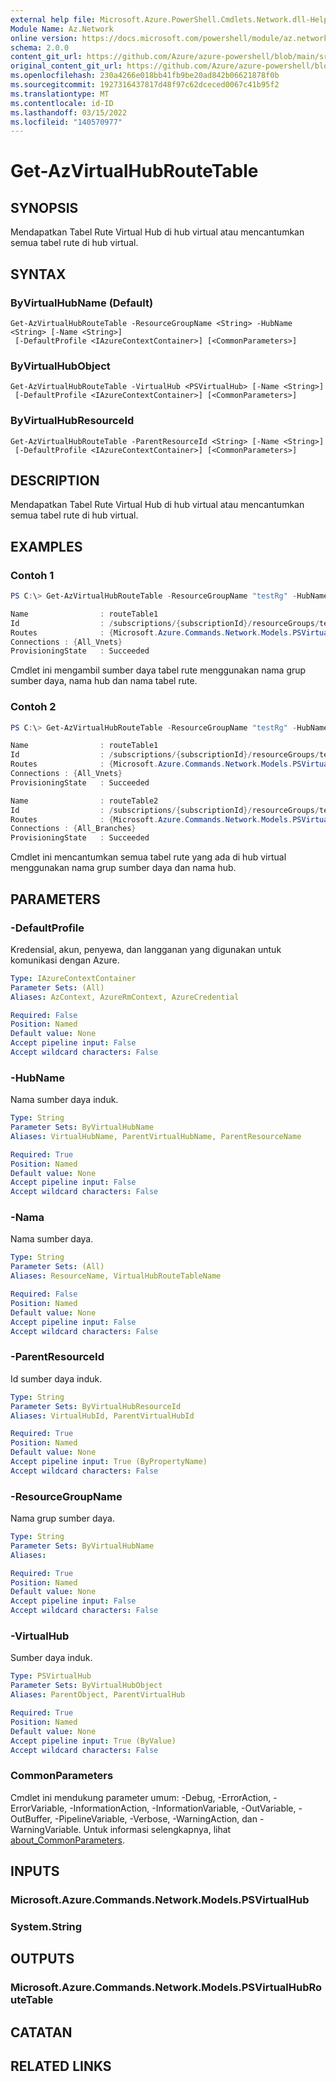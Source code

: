```yaml
---
external help file: Microsoft.Azure.PowerShell.Cmdlets.Network.dll-Help.xml
Module Name: Az.Network
online version: https://docs.microsoft.com/powershell/module/az.network/get-azvirtualhubroutetable
schema: 2.0.0
content_git_url: https://github.com/Azure/azure-powershell/blob/main/src/Network/Network/help/Get-AzVirtualHubRouteTable.md
original_content_git_url: https://github.com/Azure/azure-powershell/blob/main/src/Network/Network/help/Get-AzVirtualHubRouteTable.md
ms.openlocfilehash: 230a4266e018bb41fb9be20ad842b06621878f0b
ms.sourcegitcommit: 1927316437817d48f97c62dceced0067c41b95f2
ms.translationtype: MT
ms.contentlocale: id-ID
ms.lasthandoff: 03/15/2022
ms.locfileid: "140570977"
---
```

# Get-AzVirtualHubRouteTable

## SYNOPSIS
Mendapatkan Tabel Rute Virtual Hub di hub virtual atau mencantumkan semua tabel rute di hub virtual.

## SYNTAX

### ByVirtualHubName (Default)
```
Get-AzVirtualHubRouteTable -ResourceGroupName <String> -HubName <String> [-Name <String>]
 [-DefaultProfile <IAzureContextContainer>] [<CommonParameters>]
```

### ByVirtualHubObject
```
Get-AzVirtualHubRouteTable -VirtualHub <PSVirtualHub> [-Name <String>]
 [-DefaultProfile <IAzureContextContainer>] [<CommonParameters>]
```

### ByVirtualHubResourceId
```
Get-AzVirtualHubRouteTable -ParentResourceId <String> [-Name <String>]
 [-DefaultProfile <IAzureContextContainer>] [<CommonParameters>]
```

## DESCRIPTION
Mendapatkan Tabel Rute Virtual Hub di hub virtual atau mencantumkan semua tabel rute di hub virtual.

## EXAMPLES

### Contoh 1
```powershell
PS C:\> Get-AzVirtualHubRouteTable -ResourceGroupName "testRg" -HubName "westushub" -Name "routeTable1"

Name                : routeTable1
Id                  : /subscriptions/{subscriptionId}/resourceGroups/testRg/providers/Microsoft.Network/virtualHubs/westushub/routeTables/routeTable1
Routes              : {Microsoft.Azure.Commands.Network.Models.PSVirtualHubRoute}
Connections : {All_Vnets}
ProvisioningState   : Succeeded
```

Cmdlet ini mengambil sumber daya tabel rute menggunakan nama grup sumber daya, nama hub dan nama tabel rute.

### Contoh 2
```powershell
PS C:\> Get-AzVirtualHubRouteTable -ResourceGroupName "testRg" -HubName "westushub"

Name                : routeTable1
Id                  : /subscriptions/{subscriptionId}/resourceGroups/testRg/providers/Microsoft.Network/virtualHubs/westushub/routeTables/routeTable1
Routes              : {Microsoft.Azure.Commands.Network.Models.PSVirtualHubRoute}
Connections : {All_Vnets}
ProvisioningState   : Succeeded

Name                : routeTable2
Id                  : /subscriptions/{subscriptionId}/resourceGroups/testRg/providers/Microsoft.Network/virtualHubs/westushub/routeTables/routeTable2
Routes              : {Microsoft.Azure.Commands.Network.Models.PSVirtualHubRoute}
Connections : {All_Branches}
ProvisioningState   : Succeeded
```

Cmdlet ini mencantumkan semua tabel rute yang ada di hub virtual menggunakan nama grup sumber daya dan nama hub.

## PARAMETERS

### -DefaultProfile
Kredensial, akun, penyewa, dan langganan yang digunakan untuk komunikasi dengan Azure.

```yaml
Type: IAzureContextContainer
Parameter Sets: (All)
Aliases: AzContext, AzureRmContext, AzureCredential

Required: False
Position: Named
Default value: None
Accept pipeline input: False
Accept wildcard characters: False
```

### -HubName
Nama sumber daya induk.

```yaml
Type: String
Parameter Sets: ByVirtualHubName
Aliases: VirtualHubName, ParentVirtualHubName, ParentResourceName

Required: True
Position: Named
Default value: None
Accept pipeline input: False
Accept wildcard characters: False
```

### -Nama
Nama sumber daya.

```yaml
Type: String
Parameter Sets: (All)
Aliases: ResourceName, VirtualHubRouteTableName

Required: False
Position: Named
Default value: None
Accept pipeline input: False
Accept wildcard characters: False
```

### -ParentResourceId
Id sumber daya induk.

```yaml
Type: String
Parameter Sets: ByVirtualHubResourceId
Aliases: VirtualHubId, ParentVirtualHubId

Required: True
Position: Named
Default value: None
Accept pipeline input: True (ByPropertyName)
Accept wildcard characters: False
```

### -ResourceGroupName
Nama grup sumber daya.

```yaml
Type: String
Parameter Sets: ByVirtualHubName
Aliases:

Required: True
Position: Named
Default value: None
Accept pipeline input: False
Accept wildcard characters: False
```

### -VirtualHub
Sumber daya induk.

```yaml
Type: PSVirtualHub
Parameter Sets: ByVirtualHubObject
Aliases: ParentObject, ParentVirtualHub

Required: True
Position: Named
Default value: None
Accept pipeline input: True (ByValue)
Accept wildcard characters: False
```

### CommonParameters
Cmdlet ini mendukung parameter umum: -Debug, -ErrorAction, -ErrorVariable, -InformationAction, -InformationVariable, -OutVariable, -OutBuffer, -PipelineVariable, -Verbose, -WarningAction, dan -WarningVariable. Untuk informasi selengkapnya, lihat [about_CommonParameters](http://go.microsoft.com/fwlink/?LinkID=113216).

## INPUTS

### Microsoft.Azure.Commands.Network.Models.PSVirtualHub

### System.String

## OUTPUTS

### Microsoft.Azure.Commands.Network.Models.PSVirtualHubRouteTable

## CATATAN

## RELATED LINKS
